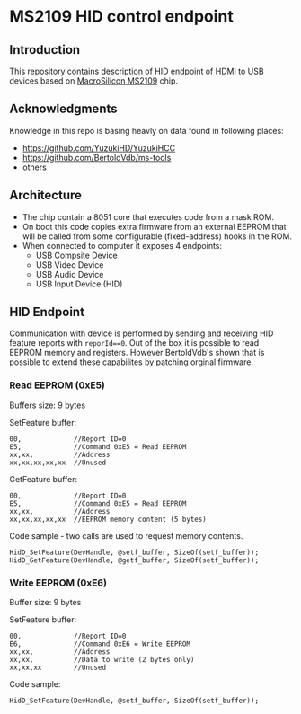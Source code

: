 # MS2109 HID control endpoint

## Introduction 
This repository contains description of HID endpoint of HDMI to USB devices based on [MacroSilicon MS2109](http://en.macrosilicon.com/info.asp?base_id=2&third_id=50) chip.


## Acknowledgments
Knowledge in this repo is basing heavly on data found in following places:

 - https://github.com/YuzukiHD/YuzukiHCC
 - https://github.com/BertoldVdb/ms-tools
 - others


## Architecture
 - The chip contain a 8051 core that executes code from a mask ROM. 
 - On boot this code copies extra firmware from an external EEPROM that will be called from some configurable (fixed-address) hooks in the ROM. 
 - When connected to computer it exposes 4 endpoints:
    - USB Compsite Device
    - USB Video Device
    - USB Audio Device
    - USB Input Device (HID)


## HID Endpoint
Communication with device is performed by sending and receiving HID feature reports with `reporId==0`. Out of the box it is possible to read EEPROM memory and registers. However BertoldVdb's shown that is possible to extend these capabilites by patching orginal firmware. 

### Read EEPROM (0xE5)
Buffers size: 9 bytes

SetFeature buffer:
```
00,             //Report ID=0
E5,             //Command 0xE5 = Read EEPROM
xx,xx,          //Address
xx,xx,xx,xx,xx  //Unused
```

GetFeature buffer:
```
00,             //Report ID=0
E5,             //Command 0xE5 = Read EEPROM
xx,xx,          //Address
xx,xx,xx,xx,xx  //EEPROM memory content (5 bytes)
```

Code sample - two calls are used to request memory contents.
```
HidD_SetFeature(DevHandle, @setf_buffer, SizeOf(setf_buffer));
HidD_GetFeature(DevHandle, @getf_buffer, SizeOf(setf_buffer));
```



### Write EEPROM (0xE6)
Buffer size: 9 bytes

SetFeature buffer:
```
00,             //Report ID=0
E6,             //Command 0xE6 = Write EEPROM
xx,xx,          //Address
xx,xx,          //Data to write (2 bytes only)
xx,xx,xx        //Unused
```


Code sample:
```
HidD_SetFeature(DevHandle, @setf_buffer, SizeOf(setf_buffer));
```
